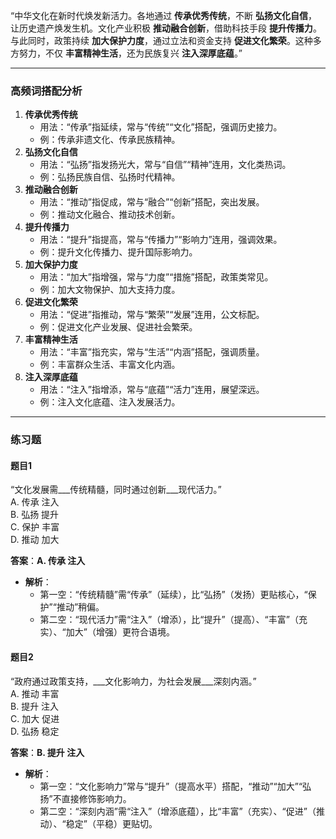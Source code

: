 “中华文化在新时代焕发新活力。各地通过 **传承优秀传统**，不断 **弘扬文化自信**，让历史遗产焕发生机。文化产业积极 **推动融合创新**，借助科技手段 **提升传播力**。与此同时，政策持续 **加大保护力度**，通过立法和资金支持 **促进文化繁荣**。这种多方努力，不仅 **丰富精神生活**，还为民族复兴 **注入深厚底蕴**。”

---

### 高频词搭配分析

1. **传承优秀传统**
    - 用法：“传承”指延续，常与“传统”“文化”搭配，强调历史接力。
    - 例：传承非遗文化、传承民族精神。
2. **弘扬文化自信**
    - 用法：“弘扬”指发扬光大，常与“自信”“精神”连用，文化类热词。
    - 例：弘扬民族自信、弘扬时代精神。
3. **推动融合创新**
    - 用法：“推动”指促成，常与“融合”“创新”搭配，突出发展。
    - 例：推动文化融合、推动技术创新。
4. **提升传播力**
    - 用法：“提升”指提高，常与“传播力”“影响力”连用，强调效果。
    - 例：提升文化传播力、提升国际影响力。
5. **加大保护力度**
    - 用法：“加大”指增强，常与“力度”“措施”搭配，政策类常见。
    - 例：加大文物保护、加大支持力度。
6. **促进文化繁荣**
    - 用法：“促进”指推动，常与“繁荣”“发展”连用，公文标配。
    - 例：促进文化产业发展、促进社会繁荣。
7. **丰富精神生活**
    - 用法：“丰富”指充实，常与“生活”“内涵”搭配，强调质量。
    - 例：丰富群众生活、丰富文化内涵。
8. **注入深厚底蕴**
    - 用法：“注入”指增添，常与“底蕴”“活力”连用，展望深远。
    - 例：注入文化底蕴、注入发展活力。

---

### 练习题

#### 题目1

“文化发展需___传统精髓，同时通过创新___现代活力。”  
A. 传承 注入  
B. 弘扬 提升  
C. 保护 丰富  
D. 推动 加大

**答案**：**A. 传承 注入**

- **解析**：
    - 第一空：“传统精髓”需“传承”（延续），比“弘扬”（发扬）更贴核心，“保护”“推动”稍偏。
    - 第二空：“现代活力”需“注入”（增添），比“提升”（提高）、“丰富”（充实）、“加大”（增强）更符合语境。

#### 题目2

“政府通过政策支持，___文化影响力，为社会发展___深刻内涵。”  
A. 推动 丰富  
B. 提升 注入  
C. 加大 促进  
D. 弘扬 稳定

**答案**：**B. 提升 注入**

- **解析**：
    - 第一空：“文化影响力”常与“提升”（提高水平）搭配，“推动”“加大”“弘扬”不直接修饰影响力。
    - 第二空：“深刻内涵”需“注入”（增添底蕴），比“丰富”（充实）、“促进”（推动）、“稳定”（平稳）更贴切。